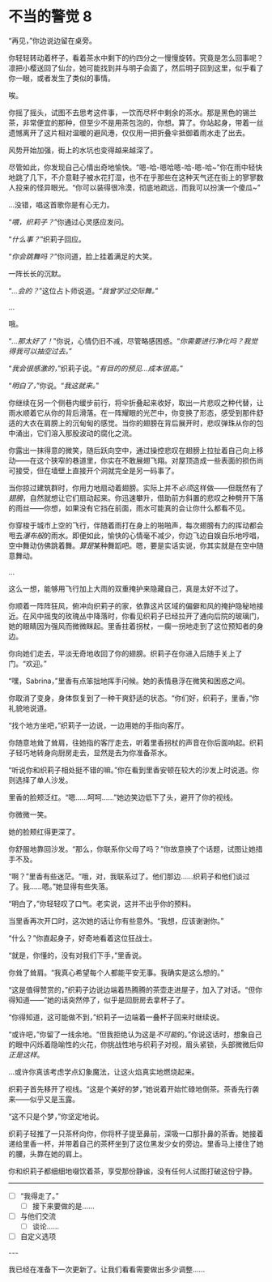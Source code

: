 # 不当的警觉 8

“再见，”你边说边留在桌旁。

你轻轻转动着杯子，看着茶水中剩下的约四分之一慢慢旋转。究竟是怎么回事呢？凛把小樱送回了仙台，她可能找到并与明子会面了，然后明子回到这里，似乎看了你一眼，或者发生了类似的事情。

唉。

你摇了摇头，试图不去思考这件事，一饮而尽杯中剩余的茶水。那是黑色的锡兰茶，非常便宜的那种，但至少不是用茶包泡的，你想。算了。你站起身，带着一丝遗憾离开了这片相对温暖的避风港，仅仅用一把折叠伞抵御着雨水走了出去。

风势开始加强，街上的水坑也变得越来越深了。

尽管如此，你发现自己心情出奇地愉快。“嗯-哈-嗯哈嗯-哈-嗯-哈~”你在雨中轻快地跳了几下，不介意鞋子被水花打湿，也不在乎那些在这种天气还在街上的寥寥数人投来的怪异眼光。“你可以装得很冷漠，彻底地疏远，而我可以扮演一个傻瓜~”

...没错，唱这首歌你是有心无力。

“*喂，织莉子？*”你通过心灵感应发问。

“*什么事？*”织莉子回应。

“*你会跳舞吗？*”你问道，脸上挂着满足的大笑。

一阵长长的沉默。

“*...会的？*”这位占卜师说道。“*我曾学过交际舞。*”

...

哦。

“*...那太好了！*”你说，心情仍旧不减，尽管略感困惑。“*你需要进行净化吗？我觉得我可以抽空过去。*”

“*我会很感激的，*”织莉子说。“*有目的的预见...成本很高。*”

“*明白了，*”你说。“*我这就来。*”

你继续在另一个侧巷内缓步前行，将伞折叠起来收好，取出一片悲叹之种代替，让雨水顺着它从你的背后滑落。在一阵耀眼的光芒中，你变换了形态，感受到那件舒适的大衣在肩膀上的沉甸甸的感觉。当你的翅膀在背后展开时，悲叹弹珠从你的包中涌出，它们溶入那股波动的腐化之流。

你露出一抹得意的微笑，随后跃向空中，通过操控悲叹在翅膀上拉扯着自己向上移动——在这个狭窄的巷道里，你实在不敢展翅飞翔。对屋顶造成一些表面的损伤尚可接受，但在墙壁上直接开个洞就完全是另一码事了。

当你掠过建筑群时，你用力地扇动着翅膀。实际上并不*必须*这样做——但既然有了*翅膀*，自然就想让它们扇动起来。你迅速攀升，借助前方斜置的悲叹之种劈开下落的雨丝——你想，如果没有它挡在前面，雨水可能真的会让你什么都看不见。

你穿梭于城市上空的飞行，伴随着雨打在身上的啪啪声，每次翅膀有力的挥动都会甩去*瀑布般*的雨水。即便如此，愉快的心情毫不减少，你边飞边自娱自乐地哼唱，空中舞动仿佛跳着舞。*算是*某种舞蹈吧。嗯，要是实话实说，你其实就是在空中随意舞动。

...

这么一想，能够用飞行加上大雨的双重掩护来隐藏自己，真是太好不过了。

你顺着一阵阵狂风，俯冲向织莉子的家，依靠这片区域的偏僻和风的掩护隐秘地接近。在风中摇曳的玫瑰丛中降落时，你看见织莉子已经拉开了通向后院的玻璃门，她的眼睛因为强风而微微眯起。里香拄着拐杖，一瘸一拐地走到了这位预知者的身边。

你向她们走去，平淡无奇地收回了你的翅膀。织莉子在你进入后随手关上了门。“欢迎。”

“嘿，Sabrina，”里香有点笨拙地挥手问候。她的表情悬浮在微笑和困惑之间。

你取消了变身，身体恢复到了一种干爽舒适的状态。“你们好，织莉子，里香，”你礼貌地说道。

“找个地方坐吧，”织莉子一边说，一边用她的手指向客厅。

你随意地耸了耸肩，往她指的客厅走去，听着里香拐杖的声音在你后面响起。织莉子轻巧地转身向厨房走去，显然是去为你准备茶水。

“听说你和织莉子相处挺不错的嘛。”你在看到里香安顿在较大的沙发上时说道。你则选择了单人沙发。

里香的脸颊泛红。“嗯……呵呵……”她边笑边低下了头，避开了你的视线。

你微微一笑。

她的脸颊红得更深了。

你舒服地靠回沙发。“那么，你联系你父母了吗？”你故意换了个话题，试图让她措手不及。

“啊？”里香有些迷茫。“哦，对，我联系过了。他们那边……织莉子和他们谈过了。我……嗯。”她显得有些失落。

“明白了，”你轻轻叹了口气。老实说，这并不出乎你的预料。

当里香再次开口时，这次她的话让你有些意外。“我想，应该谢谢你。”

“什么？”你直起身子，好奇地看着这位狂战士。

“就是，你懂的，没有对我们下手，”里香说。

你耸了耸肩。“我真心希望每个人都能平安无事。我确实是这么想的。”

“这是值得赞赏的，”织莉子边说边端着热腾腾的茶壶走进屋子，加入了对话。“但你得知道——”她的话突然停了，似乎是回厨房去拿杯子了。

“你得知道，这可能做不到，”织莉子一边端着一叠杯子回来时继续说。

“或许吧，”你留了一线余地。“但我拒绝认为这是*不可能*的。”你说这话时，想象自己的眼中闪烁着隐喻性的火花，你挑战性地与织莉子对视，眉头紧锁，头部微微后仰*正是这样*。

...或许你真该考虑学点幻象魔法，让这火焰真实地燃烧起来。

织莉子首先移开了视线。“这是个美好的梦，”她说着开始忙碌地倒茶。茶香先行袭来——似乎又是玉露。

“这不只是个梦，”你坚定地说。

织莉子轻推了一只茶杯向你，你将杯子提至鼻前，深吸一口那扑鼻的茶香。她接着递给里香一杯，并带着自己的茶杯坐到了这位黑发少女的旁边。里香马上搂住了她的腰，头靠在她的肩上。

你和织莉子都细细地啜饮着茶，享受那份静谧，没有任何人试图打破这份宁静。

---

- [ ] “我得走了。”
  - [ ] 接下来要做的是……
- [ ] 与他们交流
  - [ ] 谈论……
- [ ] 自定义选项

---​

我已经在准备下一次更新了。让我们看看需要做出多少调整……
